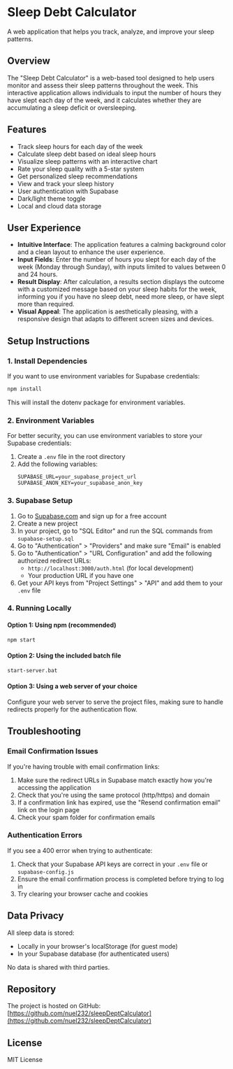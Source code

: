 # Sleep Debt Calculator

A web application that helps you track, analyze, and improve your sleep patterns.

## Overview

The "Sleep Debt Calculator" is a web-based tool designed to help users monitor and assess their sleep patterns throughout the week. This interactive application allows individuals to input the number of hours they have slept each day of the week, and it calculates whether they are accumulating a sleep deficit or oversleeping.

## Features

- Track sleep hours for each day of the week
- Calculate sleep debt based on ideal sleep hours
- Visualize sleep patterns with an interactive chart
- Rate your sleep quality with a 5-star system
- Get personalized sleep recommendations
- View and track your sleep history
- User authentication with Supabase
- Dark/light theme toggle
- Local and cloud data storage

## User Experience

- **Intuitive Interface**: The application features a calming background color and a clean layout to enhance the user experience.
- **Input Fields**: Enter the number of hours you slept for each day of the week (Monday through Sunday), with inputs limited to values between 0 and 24 hours.
- **Result Display**: After calculation, a results section displays the outcome with a customized message based on your sleep habits for the week, informing you if you have no sleep debt, need more sleep, or have slept more than required.
- **Visual Appeal**: The application is aesthetically pleasing, with a responsive design that adapts to different screen sizes and devices.

## Setup Instructions

### 1. Install Dependencies

If you want to use environment variables for Supabase credentials:

```bash
npm install
```

This will install the dotenv package for environment variables.

### 2. Environment Variables

For better security, you can use environment variables to store your Supabase credentials:

1. Create a `.env` file in the root directory
2. Add the following variables:
   ```
   SUPABASE_URL=your_supabase_project_url
   SUPABASE_ANON_KEY=your_supabase_anon_key
   ```

### 3. Supabase Setup

1. Go to [Supabase.com](https://supabase.com) and sign up for a free account
2. Create a new project
3. In your project, go to "SQL Editor" and run the SQL commands from `supabase-setup.sql`
4. Go to "Authentication" > "Providers" and make sure "Email" is enabled
5. Go to "Authentication" > "URL Configuration" and add the following authorized redirect URLs:
   - `http://localhost:3000/auth.html` (for local development)
   - Your production URL if you have one
6. Get your API keys from "Project Settings" > "API" and add them to your `.env` file

### 4. Running Locally

#### Option 1: Using npm (recommended)

```bash
npm start
```

#### Option 2: Using the included batch file

```bash
start-server.bat
```

#### Option 3: Using a web server of your choice

Configure your web server to serve the project files, making sure to handle redirects properly for the authentication flow.

## Troubleshooting

### Email Confirmation Issues

If you're having trouble with email confirmation links:

1. Make sure the redirect URLs in Supabase match exactly how you're accessing the application
2. Check that you're using the same protocol (http/https) and domain
3. If a confirmation link has expired, use the "Resend confirmation email" link on the login page
4. Check your spam folder for confirmation emails

### Authentication Errors

If you see a 400 error when trying to authenticate:

1. Check that your Supabase API keys are correct in your `.env` file or `supabase-config.js`
2. Ensure the email confirmation process is completed before trying to log in
3. Try clearing your browser cache and cookies

## Data Privacy

All sleep data is stored:
- Locally in your browser's localStorage (for guest mode)
- In your Supabase database (for authenticated users)

No data is shared with third parties.

## Repository

The project is hosted on GitHub: [https://github.com/nuel232/sleepDeptCalculator](https://github.com/nuel232/sleepDeptCalculator)

## License

MIT License 